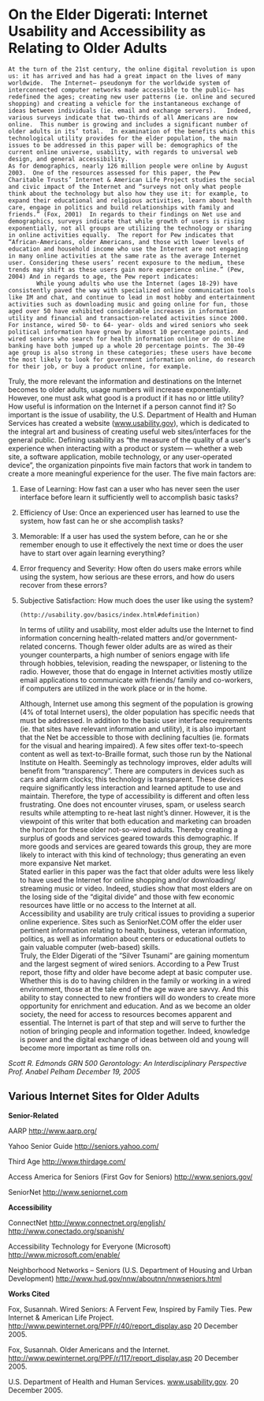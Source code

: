 # On the Elder Digerati: Internet Usability and Accessibility as Relating to Older Adults 


	At the turn of the 21st century, the online digital revolution is upon us: it has arrived and has had a great impact on the lives of many worldwide.  The Internet— pseudonym for the worldwide system of interconnected computer networks made accessible to the public— has redefined the ages; creating new user patterns (ie. online and secured shopping) and creating a vehicle for the instantaneous exchange of ideas between individuals (ie. email and exchange servers).   Indeed, various surveys indicate that two-thirds of all Americans are now online.  This number is growing and includes a significant number of older adults in its’ total.  In examination of the benefits which this technological utility provides for the elder population, the main issues to be addressed in this paper will be: demographics of the current online universe, usability, with regards to universal web design, and general accessibility.
	As for demographics, nearly 126 million people were online by August 2003.  One of the resources assessed for this paper, the Pew Charitable Trusts’ Internet & American Life Project studies the social and civic impact of the Internet and “surveys not only what people think about the technology but also how they use it: for example, to expand their educational and religious activities, learn about health care, engage in politics and build relationships with family and friends.” (Fox, 2001)  In regards to their findings on Net use and demographics, surveys indicate that while growth of users is rising exponentially, not all groups are utilizing the technology or sharing in online activities equally.  The report for Pew indicates that “African-Americans, older Americans, and those with lower levels of education and household income who use the Internet are not engaging in many online activities at the same rate as the average Internet user. Considering these users’ recent exposure to the medium, these trends may shift as these users gain more experience online.” (Pew, 2004) And in regards to age, the Pew report indicates:
 			While young adults who use the Internet (ages 18-29) have consistently paved the way with specialized online communication tools like IM and chat, and continue to lead in most hobby and entertainment activities such as downloading music and going online for fun, those aged over 50 have exhibited considerable increases in information utility and financial and transaction-related activities since 2000. For instance, wired 50- to 64- year- olds and wired seniors who seek political information have grown by almost 10 percentage points. And wired seniors who search for health information online or do online banking have both jumped up a whole 20 percentage points. The 30-49 age group is also strong in these categories; these users have become the most likely to look for government information online, do research for their job, or buy a product online, for example. 

Truly, the more relevant the information and destinations on the Internet becomes to older adults, usage numbers will increase exponentially.
	However, one must ask what good is a product if it has no or little utility? How useful is information on the Internet if a person cannot find it? So important is the issue of usability, the U.S. Department of Health and Human Services has created a website (www.usability.gov), which is dedicated to the integral art and business of creating useful web sites/interfaces for the general public.  Defining usability as “the measure of the quality of a user's experience when interacting with a product or system — whether a web site, a software application, mobile technology, or any user-operated device”, the organization pinpoints five main factors that work in tandem to create a more meaningful experience for the user. The five main factors are:

1.  Ease of Learning: How fast can a user who has never seen the user interface before learn it sufficiently well to accomplish basic tasks?

2.  Efficiency of Use: Once an experienced user has learned to use the system, how fast can he or she accomplish tasks?

3.  Memorable: If a user has used the system before, can he or she remember enough to use it effectively the next time or does the user have to start over again learning everything?

4.  Error frequency and Severity: How often do users make errors while using the system, how serious are these errors, and how do users recover from these errors?

5.  Subjective Satisfaction: How much does the user like using the system?

		(http://usability.gov/basics/index.html#definition)


	In terms of utility and usability, most elder adults use the Internet to find information concerning health-related matters and/or government-related concerns.  Though fewer older adults are as wired as their younger counterparts, a high number of seniors engage with life through hobbies, television, reading the newspaper, or listening to the radio.  However, those that do engage in Internet activities mostly utilize email applications to communicate with friends/ family and co-workers, if computers are utilized in the work place or in the home.

	Although, Internet use among this segment of the population is growing (4% of total Internet users), the older population has specific needs that must be addressed.  In addition to the basic user interface requirements (ie. that sites have relevant information and utility), it is also important that the Net be accessible to those with declining faculties (ie. formats for the visual and hearing impaired). A few sites offer text-to-speech content as well as text-to-Braille format, such those run by the National Institute on Health. Seemingly as technology improves, elder adults will benefit from “transparency”.
	There are computers in devices such as cars and alarm clocks; this technology is transparent.  These devices require significantly less interaction and learned aptitude to use and maintain.  Therefore, the type of accessibility is different and often less frustrating.  One does not encounter viruses, spam, or useless search results while attempting to re-heat last night’s dinner. However, it is the viewpoint of this writer that both education and marketing can broaden the horizon for these older not-so-wired adults. Thereby creating a surplus of goods and services geared towards this demographic.  If more goods and services are geared towards this group, they are more likely to interact with this kind of technology; thus generating an even more expansive Net market.  
	Stated earlier in this paper was the fact that older adults were less likely to have used the Internet for online shopping and/or downloading/ streaming music or video.  Indeed, studies show that most elders are on the losing side of the “digital divide” and those with few economic resources have little or no access to the Internet at all.  
	Accessibility and usability are truly critical issues to providing a superior online experience.  Sites such as SeniorNet.COM offer the elder user pertinent information relating to health, business, veteran information, politics, as well as information about centers or educational outlets to gain valuable computer (web-based) skills.  
	 Truly, the Elder Digerati of the “Silver Tsunami” are gaining momentum and the largest segment of wired seniors.  According to a Pew Trust report, those fifty and older have become adept at basic computer use.  Whether this is do to having children in the family or working in a wired environment, those at the tale end of the age wave are savvy.  And this ability to stay connected to new frontiers will do wonders to create more opportunity for enrichment and education.  And as we become an older society, the need for access to resources becomes apparent and essential.  The Internet is part of that step and will serve to further the notion of bringing people and information together.  Indeed, knowledge is power and the digital exchange of ideas between old and young will become more important as time rolls on.


_Scott R. Edmonds_
_GRN 500 Gerontology: An Interdisciplinary Perspective_
_Prof. Anabel Pelham_
_December 19, 2005_






## Various Internet Sites for Older Adults



__Senior-Related__

AARP 
http://www.aarp.org/ 

Yahoo Senior Guide 
http://seniors.yahoo.com/ 

Third Age
http://www.thirdage.com/ 

Access America for Seniors (First Gov for Seniors) 
http://www.seniors.gov/ 
 
SeniorNet
http://www.seniornet.com



__Accessibility__

ConnectNet 
http://www.connectnet.org/english/ 
http://www.conectado.org/spanish/ 
 
Accessibility Technology for Everyone 
(Microsoft) 
http://www.microsoft.com/enable/ 


Neighborhood Networks – Seniors 
(U.S. Department of Housing and Urban Development) 
http://www.hud.gov/nnw/aboutnn/nnwseniors.html 

__Works Cited__



Fox, Susannah.  Wired Seniors: A Fervent Few, Inspired by 	Family Ties.  Pew Internet & American Life Project. 	http://www.pewinternet.org/PPF/r/40/report_display.asp
	20 December 2005.

Fox, Susannah.  Older Americans and the Internet. 	http://www.pewinternet.org/PPF/r/117/report_display.asp
	20 December 2005.

U.S. Department of Health and Human Services. 	www.usability.gov. 20 December 2005.
